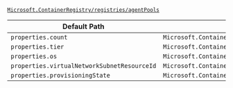 [`Microsoft.ContainerRegistry/registries/agentPools`](https://docs.microsoft.com/en-us/azure/templates/microsoft.containerregistry/registries/agentpools)

| Default Path | Alias |
|---|---|
| `properties.count` | `Microsoft.ContainerRegistry/registries/agentPools/count` |
| `properties.tier` | `Microsoft.ContainerRegistry/registries/agentPools/tier` |
| `properties.os` | `Microsoft.ContainerRegistry/registries/agentPools/os` |
| `properties.virtualNetworkSubnetResourceId` | `Microsoft.ContainerRegistry/registries/agentPools/virtualNetworkSubnetResourceId` |
| `properties.provisioningState` | `Microsoft.ContainerRegistry/registries/agentPools/provisioningState` |

